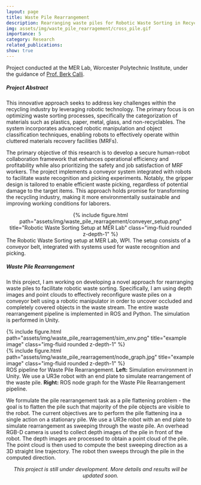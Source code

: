 ```yaml
---
layout: page
title: Waste Pile Rearrangement
description: Rearranging waste piles for Robotic Waste Sorting in Recycling Facilities
img: assets/img/waste_pile_rearragement/cross_pile.gif
importance: 5
category: Research
related_publications:
show: true
---
```


Project conducted at the MER Lab, Worcester Polytechnic Institute, under the guidance of <a href="https://www.wpi.edu/people/faculty/bcalli">Prof. Berk Calli</a>.

<h5> Project Abstract </h5>

This innovative approach seeks to address key challenges within the recycling industry by leveraging robotic technology. The primary focus is on optimizing waste sorting processes, specifically the categorization of materials such as plastics, paper, metal, glass, and non-recyclables. The system incorporates advanced robotic manipulation and object classification techniques, enabling robots to effectively operate within cluttered materials recovery facilities (MRFs).

The primary objective of this research is to develop a secure human-robot collaboration framework that enhances operational efficiency and profitability while also prioritizing the safety and job satisfaction of MRF workers. The project implements a conveyor system integrated with robots to facilitate waste recognition and picking experiments. Notably, the gripper design is tailored to enable efficient waste picking, regardless of potential damage to the target items. This approach holds promise for transforming the recycling industry, making it more environmentally sustainable and improving working conditions for laborers.

<div class="display: block; margin-left: auto; margin-right: auto; width: 50%;">
    <center>{% include figure.html path="assets/img/waste_pile_rearragement/conveyer_setup.png" title="Robotic Waste Sorting Setup at MER Lab" class="img-fluid rounded z-depth-1" %}</center>
</div>
<div class="caption">
    The Robotic Waste Sorting setup at MER Lab, WPI. The setup consists of a conveyor belt, integrated with systems used for waste recognition and picking.
</div>

<h5> Waste Pile Rearrangement </h5>

In this project, I am working on developing a novel approach for rearranging waste piles to facilitate robotic waste sorting. Specifically, I am using depth images and point clouds to effectively reconfigure waste piles on a conveyor belt using a robotic manipulator in order to uncover occluded and completely covered objects in the waste stream. The entire waste rearrangement pipeline is implemented in ROS and Python. The simulation is performed in Unity.

<div class="row">
    <div class="col-sm mt-3 mt-md-0">
        {% include figure.html path="assets/img/waste_pile_rearragement/sim_env.png" title="example image" class="img-fluid rounded z-depth-1" %}
    </div>
    <div class="col-sm mt-3 mt-md-0">
        {% include figure.html path="assets/img/waste_pile_rearragement/node_graph.jpg" title="example image" class="img-fluid rounded z-depth-1" %}
    </div>
</div>
<div class="caption">
    ROS pipeline for Waste Pile Rearrangement. <b>Left:</b> Simulation environment in Unity. We use a UR3e robot with an end plate to simulate rearrangement of the waste pile. <b>Right:</b> ROS node graph for the Waste Pile Rearrangement pipeline.
</div>

We formulate the pile rearrangement task as a pile flattening problem - the goal is to flatten the pile such that majority of the pile objects are visible to the robot. The current objectives are to perform the pile flattening ina a single action on a stationary pile. We use a UR3e robot with an end plate to simulate rearrangement as sweeping through the waste pile. An overhead RGB-D camera is used to collect depth images of the pile in front of the robot. The depth images are processed to obtain a point cloud of the pile. The point cloud is then used to compute the best sweeping direction as a 3D straight line trajectory. The robot then sweeps through the pile in the computed direction.

<!-- TODO: add current results and images -->

<p style="text-align: center;"><em> This project is still under development. More details and results will be updated soon. </em></p>